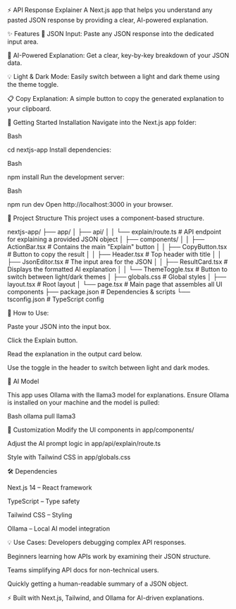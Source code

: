 ⚡ API Response Explainer
A Next.js app that helps you understand any pasted JSON response by providing a clear, AI-powered explanation.

✨ Features
📝 JSON Input: Paste any JSON response into the dedicated input area.

🤖 AI-Powered Explanation: Get a clear, key-by-key breakdown of your JSON data.

💡 Light & Dark Mode: Easily switch between a light and dark theme using the theme toggle.

📋 Copy Explanation: A simple button to copy the generated explanation to your clipboard.

🚀 Getting Started
Installation
Navigate into the Next.js app folder:

Bash

cd nextjs-app
Install dependencies:

Bash

npm install
Run the development server:

Bash

npm run dev
Open http://localhost:3000 in your browser.

📁 Project Structure
This project uses a component-based structure.

nextjs-app/
├── app/
│ ├── api/
│ │ └── explain/route.ts  # API endpoint for explaining a provided JSON object
│ ├── components/
│ │ ├── ActionBar.tsx     # Contains the main "Explain" button
│ │ ├── CopyButton.tsx    # Button to copy the result
│ │ ├── Header.tsx        # Top header with title
│ │ ├── JsonEditor.tsx    # The input area for the JSON
│ │ ├── ResultCard.tsx    # Displays the formatted AI explanation
│ │ └── ThemeToggle.tsx   # Button to switch between light/dark themes
│ ├── globals.css         # Global styles
│ ├── layout.tsx          # Root layout
│ └── page.tsx            # Main page that assembles all UI components
├── package.json          # Dependencies & scripts
└── tsconfig.json         # TypeScript config


🎯 How to Use:

Paste your JSON into the input box.

Click the Explain button.

Read the explanation in the output card below.

Use the toggle in the header to switch between light and dark modes.

🤖 AI Model

This app uses Ollama with the llama3 model for explanations. Ensure Ollama is installed on your machine and the model is pulled:

Bash
ollama pull llama3

🎨 Customization
Modify the UI components in app/components/

Adjust the AI prompt logic in app/api/explain/route.ts

Style with Tailwind CSS in app/globals.css

🛠 Dependencies

Next.js 14 – React framework

TypeScript – Type safety

Tailwind CSS – Styling

Ollama – Local AI model integration

💡 Use Cases:
Developers debugging complex API responses.

Beginners learning how APIs work by examining their JSON structure.

Teams simplifying API docs for non-technical users.

Quickly getting a human-readable summary of a JSON object.

⚡ Built with Next.js, Tailwind, and Ollama for AI-driven explanations.